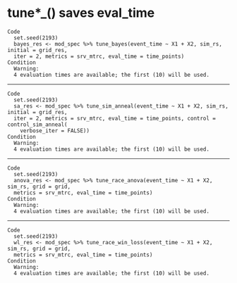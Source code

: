 # tune*_() saves eval_time

    Code
      set.seed(2193)
      bayes_res <- mod_spec %>% tune_bayes(event_time ~ X1 + X2, sim_rs, initial = grid_res,
      iter = 2, metrics = srv_mtrc, eval_time = time_points)
    Condition
      Warning:
      4 evaluation times are available; the first (10) will be used.

---

    Code
      set.seed(2193)
      sa_res <- mod_spec %>% tune_sim_anneal(event_time ~ X1 + X2, sim_rs, initial = grid_res,
      iter = 2, metrics = srv_mtrc, eval_time = time_points, control = control_sim_anneal(
        verbose_iter = FALSE))
    Condition
      Warning:
      4 evaluation times are available; the first (10) will be used.

---

    Code
      set.seed(2193)
      anova_res <- mod_spec %>% tune_race_anova(event_time ~ X1 + X2, sim_rs, grid = grid,
      metrics = srv_mtrc, eval_time = time_points)
    Condition
      Warning:
      4 evaluation times are available; the first (10) will be used.

---

    Code
      set.seed(2193)
      wl_res <- mod_spec %>% tune_race_win_loss(event_time ~ X1 + X2, sim_rs, grid = grid,
      metrics = srv_mtrc, eval_time = time_points)
    Condition
      Warning:
      4 evaluation times are available; the first (10) will be used.

